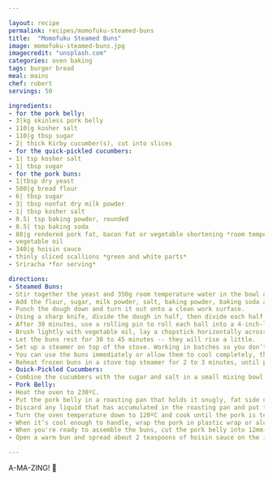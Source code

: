 ```yaml
---

layout: recipe
permalink: recipes/momofuku-steamed-buns
title:  "Momofuku Steamed Buns"
image: momofuku-steamed-buns.jpg
imagecredit: "unsplash.com"
categories: oven baking
tags: burger bread
meal: mains
chef: robert
servings: 50

ingredients:
- for the pork belly:
- 3|kg skinless pork belly
- 110|g kosher salt
- 110|g tbsp sugar
- 2| thick Kirby cucumber(s), cut into slices
- for the quick-pickled cucumbers:
- 1| tsp kosher salt
- 1| tbsp sugar
- for the pork buns:
- 1|tbsp dry yeast
- 580|g bread flour
- 6| tbsp sugar
- 3| tbsp nonfat dry milk powder
- 1| tbsp kosher salt
- 0.5| tsp baking powder, rounded
- 0.5| tsp baking soda
- 80|g rendered pork fat, bacon fat or vegetable shortening *room temperature*
- vegetable oil
- 340|g hoisin sauce
- thinly sliced scallions *green and white parts*
- Sriracha *for serving*

directions:
- Steamed Buns:
- Stir together the yeast and 350g room temperature water in the bowl of a stand mixer fitted with a dough hook. 
- Add the flour, sugar, milk powder, salt, baking powder, baking soda and fat and mix on the lowest speed setting for 8 to 10 minutes. The dough should gather together into a ball on the hook. - Lightly oil a large bowl and put the dough in it, turning it over to coat it with the oil. Cover the bowl with a dry kitchen towel and put it in a warm place and let the dough rise until it doubles in size, about 1 hour 15 minutes.
- Punch the dough down and turn it out onto a clean work surface. 
- Using a sharp knife, divide the dough in half, then divide each half into 5 equal pieces. Gently roll the pieces into logs, then cut each log into 5 pieces, making 50 pieces total. They should be about the size of a Ping-Pong ball and weigh about 25 grams each. Roll each piece into a ball and set them on baking sheets. Cover them loosely with plastic wrap and let them rise for 30 minutes. While they're rising, cut out fifty 4-inch squares of parchment paper.
- After 30 minutes, use a rolling pin to roll each ball into a 4-inch-long oval. 
- Brush lightly with vegetable oil, lay a chopstick horizontally across the center of the oval and fold the oval over onto itself to form a bun. Gently pull out the chopstick, leaving the bun folded, and transfer it to a square of parchment paper. Put it back under the plastic wrap and form the rest of the buns. 
- Let the buns rest for 30 to 45 minutes -- they will rise a little.
- Set up a steamer on top of the stove. Working in batches so you don’t crowd the steamer, steam the buns on the parchment squares for 10 minutes. 
- You can use the buns immediately or allow them to cool completely, then put them in plastic freezer bags and freeze for up to 2 months. 
- Reheat frozen buns in a stove top steamer for 2 to 3 minutes, until puffy, soft, and warmed all the way through. Freeze half the buns in airtight bags for another time.
- Quick-Pickled Cucumbers:
- Combine the cucumbers with the sugar and salt in a small mixing bowl and toss to coat. Let sit for 5 to 10 minutes. Use right away or refrigerate for up to 4 hours.
- Pork Belly:
- Heat the oven to 230ºC.
- Put the pork belly in a roasting pan that holds it snugly, fat side up. Combine 110g salt and 110g sugar in a small bowl and rub all over the pork. Cover with plastic wrap and refrigerate for at least 6 hours, and no longer than 24.
- Discard any liquid that has accumulated in the roasting pan and put the pork belly in the oven. Cook for 1 hour, basting it with the rendered fat halfway through, until it's golden brown.
- Turn the oven temperature down to 120ºC and cook until the pork is tender, another 1 hour and 15 minutes or so. Transfer the pork to a plate, decant the fat and the meat juices from the pan and reserve it for the buns. Allow the pork to cool slightly.
- When it’s cool enough to handle, wrap the pork in plastic wrap or aluminum foil and put it in the fridge until it’s thoroughly chilled and firm. *you can skip this step if you’re pressed for time, but the only way to get neat, nice-looking slices is to chill the belly thoroughly before slicing it*
- When you're ready to assemble the buns, cut the pork belly into 12mm-slices and just big enough to fit your buns. Warm them in a pan over medium heat for a minute or two, until soft and heated through.
- Open a warm bun and spread about 2 teaspoons of hoisin sauce on the inside. Add 2 pieces of pork belly, then a couple slices of pickle. Add a scattering of scallion and a squirt of Sriracha if you like. Repeat with the remaining buns, and eat!

---
```


A-MA-ZING! 🔪